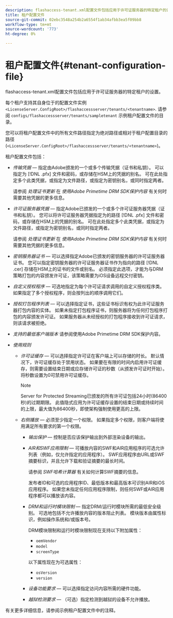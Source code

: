 ```yaml
---
description: flashaccess-tenant.xml配置文件包括应用于许可证服务器的特定租户的设置。
title: 租户配置文件
source-git-commit: 02ebc3548a254b2a6554f1ab34afbb3ea5f09bb8
workflow-type: tm+mt
source-wordcount: '773'
ht-degree: 0%

---
```


# 租户配置文件{#tenant-configuration-file}

flashaccess-tenant.xml配置文件包括应用于许可证服务器的特定租户的设置。

每个租户支持其自身位于的配置文件实例 `<LicenseServer.ConfigRoot>/flashaccessserver/tenants/<tenantname>`. 请参阅 `configs/flashaccessserver/tenants/sampletenant` 示例租户配置文件的目录。

您可以将租户配置文件中的所有文件路径指定为绝对路径或相对于租户配置目录的路径(`<LicenseServer.ConfigRoot>/flashaccessserver/tenants/<tenantname>`)。

租户配置文件包括：

* *传输凭据*  — 指定由Adobe颁发的一个或多个传输凭据（证书和私钥）。 可以指定为 [!DNL .pfx] 文件和密码，或存储在HSM上的凭据的别名。 可在此处指定多个此类凭据，或指定为文件路径，或指定为密钥别名，或同时指定两者。

  请参阅 *处理证书更新* 在 *使用Adobe Primetime DRM SDK保护内容* 有关何时需要其他凭据的更多信息。

* *许可证服务器凭据*  — 指定Adobe已颁发的一个或多个许可证服务器凭据（证书和私钥）。 您可以将许可证服务器凭据指定为的路径 [!DNL .pfx] 文件和密码，或存储在HSM上的凭据的别名。 可在此处指定多个此类凭据，或指定为文件路径，或指定为密钥别名，或同时指定两者。

  请参阅 *处理证书更新* 在 *使用Adobe Primetime DRM SDK保护内容* 有关何时需要其他凭据的更多信息。

* *密钥服务器证书*  — 可以选择指定Adobe已颁发的密钥服务器的许可证服务器证书。 您可以指定密钥服务器的许可证服务器证书作为指向的路径 [!DNL .cer] 存储在HSM上的证书的文件或别名。 必须指定此选项，才能为与DRM策略打包的内容颁发许可证，该策略需要为iOS设备远程交付密钥。

* *自定义授权程序*  — 可选地指定为每个许可证请求调用的自定义授权程序类。 如果指定了多个授权程序，则会按列出的顺序调用它们。
* *授权打包程序列表*  — 可以选择指定证书，这些证书标识有权为此许可证服务器打包内容的实体。 如果未指定打包程序证书，则服务器将为任何打包程序打包的内容颁发许可证。 如果服务器从未经授权的打包程序接收到许可证请求，则该请求被拒绝。
* *支持的最低客户端版本* 请参阅使用Adobe Primetime DRM SDK保护内容。

* *使用规则*

   * *许可证缓存*  — 可以选择指定许可证在客户端上可以存储的时长。 默认情况下，许可证缓存处于禁用状态。 如果要在有限的时间内启用许可证缓存，则需要设置结束日期或应存储许可证的秒数（从颁发许可证时开始）。 将秒数设置为0可禁用许可证缓存。

     >[!NOTE]
     >
     >Server for Protected Streaming已颁发的所有许可证包括24小时(86400秒)的过期期限。 此值隐式应用为许可证缓存设置的结束日期或持续时间的上限，最大值为86400秒，即使架构强制使用更高的上限。

   * *右侧播放*  — 必须至少指定一个权限。 如果指定多个权限，则客户端将使用满足所有要求的第一个权限。

      * *输出保护*  — 控制是否应该保护输出到外部渲染设备的输出。
      * *AIR和SWF应用限制*  — 可播放内容的SWF和AIR应用程序的可选允许列表（例如，仅允许指定的应用程序）。 SWF应用程序由URL或SWF摘要标识，并且允许下载和验证摘要的最长时间。

        请参阅 *SWF哈希计算器* 有关如何计算SWF摘要的信息。

        发布者ID和可选的应用程序ID、最低版本和最高版本可识别AIR和iOS应用程序。 如果您未指定任何应用程序限制，则任何SWF或AIR应用程序都可以播放该内容。

      * *DRM和运行时模块限制*  — 指定DRM/运行时模块所需的最低安全级别。 可选地包括不允许播放内容的版本阻止列表。 模块版本由属性标识，例如操作系统和/或版本号。

        DRM模块限制和运行时模块限制现在支持以下附加属性：

         * `oemVendor`
         * `model`
         * `screenType`

        以下属性现在为可选属性：

         * `osVersion`
         * `version`

      * *设备功能要求*  — 可以选择指定访问内容所需的硬件功能。
      * *越狱检测要求*  — （可选）指定检测到越狱的设备不允许播放。

有关更多详细信息，请参阅示例租户配置文件中的注释。
